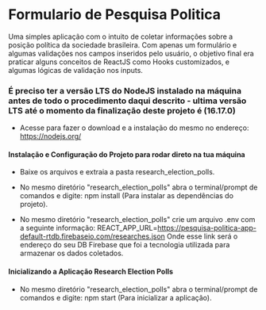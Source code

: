 # Formulario de Pesquisa Politica

Uma simples aplicação com o intuito de coletar informações sobre a posição política da sociedade brasileira.
Com apenas um formulário e algumas validações nos campos inseridos pelo usuário, o objetivo final era praticar alguns conceitos de ReactJS como Hooks customizados, e algumas lógicas de validação nos inputs.

### É preciso ter a versão LTS do NodeJS instalado na máquina antes de todo o procedimento daqui descrito - ultima versão LTS até o momento da finalização deste projeto é (16.17.0)

- Acesse para fazer o download e a instalação do mesmo no endereço: https://nodejs.org/

#### Instalação e Configuração do Projeto para rodar direto na tua máquina

- Baixe os arquivos e extraia a pasta research_election_polls.

- No mesmo diretório "research_election_polls" abra o terminal/prompt de comandos e digite: npm install (Para instalar as dependências do projeto).

- No mesmo diretório "research_election_polls" crie um arquivo .env com a seguinte informação:
  REACT_APP_URL=https://pesquisa-politica-app-default-rtdb.firebaseio.com/researches.json
  Onde esse link será o endereço do seu DB Firebase que foi a tecnologia utilizada para armazenar os dados coletados.

#### Inicializando a Aplicação Research Election Polls

- No mesmo diretório "research_election_polls" abra o terminal/prompt de comandos e digite: npm start (Para inicializar a aplicação).

